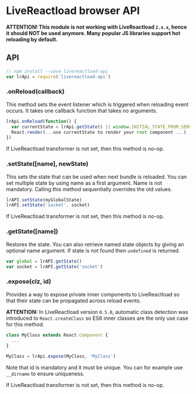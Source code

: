 # LiveReactload browser API

**ATTENTION! This module is not working with LiveReactload `2.x.x`, hence it
should NOT be used anymore. Many popular JS libraries support hot reloading
by default.**

## API

```javascript
// npm install --save livereactload-api
var lrApi = require('livereactload-api')
```

### .onReload(callback)

This method sets the event listener which is triggered when reloading event
occurs. It takes one callback function that takes no arguments.

```javascript
lrApi.onReload(function() {
  var currentState = lrApi.getState() || window.INITIAL_STATE_FROM_SERVER
  React.render(...use currentState to render your root component ...)
})
```

If LiveReactload transformer is not set, then this method is no-op.

### .setState([name], newState)

This sets the state that can be used when next bundle is reloaded. You can set
multiple state by using name as a first argument. Name is not mandatory.
Calling this method sequentially overrides the old values.

```javascript
lrAPI.setState(myGlobalState)
lrAPI.setState('socket', socket)
```

If LiveReactload transformer is not set, then this method is no-op.

### .getState([name])

Restores the state. You can also retrieve named state objects by giving an
optional name argument. If state is not found then `undefined` is returned.

```javascript
var global = lrAPI.getState()
var socket = lrAPI.getState('socket')
```

### .expose(clz, id)

Provides a way to expose private inner components to LiveReactload so that
their state can be propagated across reload events.

**ATTENTION:** In LiveReactload version `0.5.0`, automatic class detection
was introduced to `React.createClass` so ES6 inner classes are the only use
case for this method.

```javascript
class MyClass extends React.Component {
  ...
}

MyClass = lrApi.expose(MyClass, 'MyClass')
```

Note that id is mandatory and it must be unique. You can for example use `__dirname`
to ensure uniqueness.

If LiveReactload transformer is not set, then this method is no-op.
